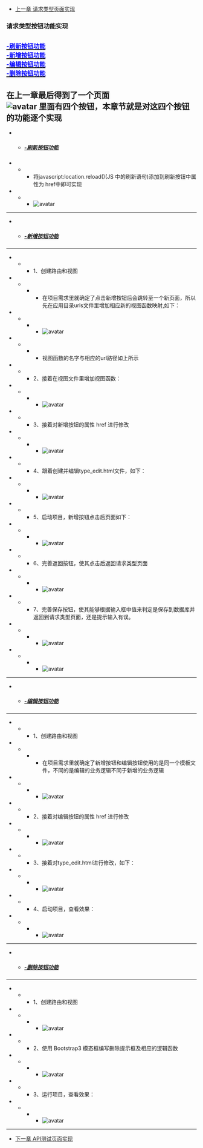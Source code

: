 + [上一章 请求类型页面实现](请求类型页面实现.md)  

### <a id="catlog">请求类型按钮功能实现</a>
<a href="#p1"><font size=3 color=blue>-刷新按钮功能</font></a>  
<a href="#p2"><font size=3 color=blue>-新增按钮功能</font></a>  
<a href="#p3"><font size=3 color=blue>-编辑按钮功能</font></a>  
<a href="#p4"><font size=3 color=blue>-删除按钮功能</font></a>
---
在上一章最后得到了一个页面  
![avatar](/image/33.png)
里面有四个按钮，本章节就是对这四个按钮的功能逐个实现
---
+ + ##### <a id="p1" href="#catlog">-刷新按钮功能</a>
+ + + 将javascript:location.reload()(JS 中的刷新语句)添加到刷新按钮中属性为 href中即可实现
+ + + ![avatar](/image/34.png)
---

+ + ##### <a id="p2" href="#catlog">-新增按钮功能</a>
---
+ + + 1、创建路由和视图
+ + + + 在项目需求里就确定了点击新增按钮后会跳转至一个新页面，所以先在应用目录urls文件里增加相应新的视图函数映射,如下：
+ + + + ![avatar](/image/35.png)
+ + + + 视图函数的名字与相应的url路径如上所示
+ + + 2、接着在视图文件里增加视图函数：
+ + + + ![avatar](/image/36.png)
+ + + 3、接着对新增按钮的属性 href 进行修改
+ + + + ![avatar](/image/37.png)
+ + + 4、跟着创建并编辑type_edit.html文件，如下：
+ + + + ![avatar](/image/38.png)
+ + + 5、启动项目，新增按钮点击后页面如下：
+ + + + ![avatar](/image/39.png)
+ + + 6、完善返回按钮，使其点击后返回请求类型页面
+ + + + ![avatar](/image/40.png)
+ + + 7、完善保存按钮，使其能够根据输入框中值来判定是保存到数据库并返回到请求类型页面，还是提示输入有误。
+ + + + ![avatar](/image/41.png)
+ + + + ![avatar](/image/42.png)

---

+ + ##### <a id="p3" href="#catlog">-编辑按钮功能</a>
---
+ + + 1、创建路由和视图
+ + + + 在项目需求里就确定了新增按钮和编辑按钮使用的是同一个模板文件，不同的是编辑的业务逻辑不同于新增的业务逻辑
+ + + + ![avatar](/image/43.png)
+ + + 2、接着对编辑按钮的属性 href 进行修改
+ + + + ![avatar](/image/44.png)
+ + + 3、接着对type_edit.html进行修改，如下：
+ + + + ![avatar](/image/45.png)
+ + + 4、启动项目，查看效果：
+ + + + ![avatar](/image/46.png)
---

+ + ##### <a id="p4" href="#catlog">-删除按钮功能</a>
---
+ + + 1、创建路由和视图
+ + + + ![avatar](/image/47.png)
+ + + 2、使用 Bootstrap3 模态框编写删除提示框及相应的逻辑函数
+ + + + ![avatar](/image/48.png)
+ + + 3、运行项目，查看效果：
+ + + + ![avatar](/image/49.png)
---
+ [下一章 API测试页面实现](API测试页面实现.md)  
